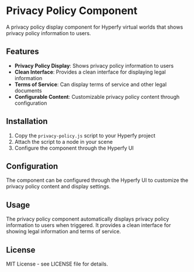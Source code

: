 # Privacy Policy Component

A privacy policy display component for Hyperfy virtual worlds that shows privacy policy information to users.

## Features

- **Privacy Policy Display**: Shows privacy policy information to users
- **Clean Interface**: Provides a clean interface for displaying legal information
- **Terms of Service**: Can display terms of service and other legal documents
- **Configurable Content**: Customizable privacy policy content through configuration

## Installation

1. Copy the `privacy-policy.js` script to your Hyperfy project
2. Attach the script to a node in your scene
3. Configure the component through the Hyperfy UI

## Configuration

The component can be configured through the Hyperfy UI to customize the privacy policy content and display settings.

## Usage

The privacy policy component automatically displays privacy policy information to users when triggered. It provides a clean interface for showing legal information and terms of service.

## License

MIT License - see LICENSE file for details.
